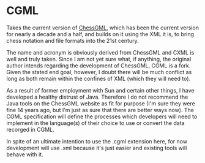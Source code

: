CGML
====

Takes the current version of [ChessGML](http://www.saremba.de/chessgml/why.htm), which has been the current version for nearly a decade and a half, and builds on it using the XML it is, to bring chess notation and file formats into the 21st century.

The name and acronym is obviously derived from ChessGML and CXML is well and truly taken.  Since I am not yet sure what, if anything, the original author intends regarding the development of ChessGML, CGML is a fork.  Given the stated end goal, however, I doubt there will be much conflict as long as both remain within the confines of XML (which they will need to).

As a result of former employment with Sun and certain other things, I have developed a healthy distrust of Java.  Therefore I do not recommend the Java tools on the ChessGML website as fit for purpose (I'm sure they were fine 14 years ago, but I'm just as sure that there are better ways now).  The CGML specification will define the processes which developers will need to implement in the language(s) of their choice to use or convert the data recorged in CGML.

In spite of an ultimate intention to use the .cgml extension here, for now development will use .xml because it's just easier and existing tools will behave with it.
